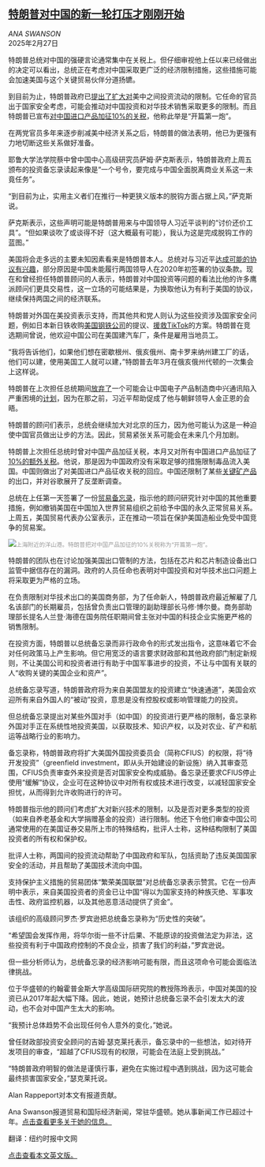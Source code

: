 <!--1740622022000-->
[特朗普对中国的新一轮打压才刚刚开始](https://cn.nytimes.com/world/20250227/trump-china-crackdown/)
------

<address>ANA SWANSON</address><time pudate="2025-02-27 09:43:10" datetime="2025-02-27 09:43:10">2025年2月27日</time><section><p>特朗普总统对中国的强硬言论通常集中在关税上。但仔细审视他上任以来已经做出的决定可以看出，总统正在考虑对中国采取更广泛的经济限制措施，这些措施可能会加速美国与这个关键贸易伙伴分道扬镳。</p><p>到目前为止，特朗普政府已<a rel="noopener noreferrer" target="_blank" href="https://www.whitehouse.gov/presidential-actions/2025/02/america-first-investment-policy/">提出了扩大对</a>美中之间投资流动的限制。它任命的官员出于国家安全考虑，可能会推动对中国投资和对华技术销售采取更多的限制。而且特朗普已宣布<a href="https://cn.nytimes.com/business/20250205/trump-tariffs-china/" title="Link: https://cn.nytimes.com/business/20250205/trump-tariffs-china/">对中国进口产品加征10%的关税</a>，他称此举是“开篇第一炮”。</p><p>在两党官员多年来逐步削减美中经济关系之后，特朗普的做法表明，他已为更强有力地切断这些关系做好准备。</p><p>耶鲁大学法学院蔡中曾中国中心高级研究员萨姆·萨克斯表示，特朗普政府上周五颁布的投资备忘录读起来像是“一个号令，要完成与中国全面脱离商业关系这一未竟任务”。</p><p>“到目前为止，实用主义者们在推行一种更狭义版本的脱钩方面占据上风，”萨克斯说。</p><p>萨克斯表示，这些声明可能是特朗普用来与中国领导人习近平谈判的“讨价还价工具”。“但如果谈吹了或谈得不好（这大概最有可能），我认为这是完成脱钩工作的蓝图。”</p><p>美国将会走多远的主要未知因素看来是特朗普本人。总统对与习近平<a href="https://www.nytimes.com/2025/02/19/business/economy/trump-china-trade-deal.html">达成可能的协议有兴趣</a>，部分原因是中国未能履行两国领导人在2020年初签署的协议条款。现在和曾经担任特朗普顾问的人表示，特朗普对中国投资等问题的看法比他的许多鹰派顾问们更具交易性，这一立场的可能结果是，为换取他认为有利于美国的协议，继续保持两国之间的经济联系。</p><p>特朗普对外国在美投资表示支持，而其他共和党人则认为这些投资涉及国家安全问题，例如日本新日铁收购<a href="https://www.nytimes.com/2025/02/07/us/politics/trump-nippon-steel-us.html">美国钢铁公司</a>的提议、<a href="https://www.nytimes.com/2025/01/20/technology/trump-tiktok-ban-delay-executive-order.html">援救TikTok</a>的方案。特朗普在竞选期间曾说，他欢迎中国公司在美国建汽车厂，条件是雇用当地员工。</p><p>“我将告诉他们，如果他们想在密歇根州、俄亥俄州、南卡罗来纳州建工厂的话，他们可以建，使用美国工人就可以建，”特朗普去年3月在俄亥俄州代顿的一次集会上这样说。</p><p>特朗普在上次担任总统期间<a href="https://cn.nytimes.com/business/20180514/trump-vows-to-save-jobs-at-chinas-zte-lost-after-us-sanctions/">放弃了</a>一个可能会让中国电子产品制造商中兴通讯陷入严重困境的<a href="https://www.nytimes.com/2018/05/25/us/politics/trump-trade-zte.html">计划</a>，因为在那之前，习近平帮助促成了他与朝鲜领导人金正恩的会晤。</p><p>特朗普的顾问们表示，总统会继续加大对北京的压力，因为他可能认为这是一种迫使中国官员做出让步的方法。因此，贸易紧张关系可能会在未来几个月加剧。</p><p>特朗普上次担任总统时曾对中国产品加征关税，本月又对所有中国进口产品加征了<a href="https://cn.nytimes.com/business/20250205/trump-tariffs-china/">10%的额外关税</a>。他说，那是因为中国政府没有采取足够的措施限制毒品流入美国。中国则做出了对美国进口产品征收关税的回应。中国还限制了某些<a href="https://cn.nytimes.com/business/20241210/china-critical-minerals/">关键矿产品</a>的出口，并对谷歌展开了反垄断调查。</p><p>总统在上任第一天签署了一份<a rel="noopener noreferrer" target="_blank" href="https://www.whitehouse.gov/presidential-actions/2025/01/america-first-trade-policy/">贸易备忘录</a>，指示他的顾问研究针对中国的其他重要措施，例如撤销美国在中国加入世界贸易组织之前给予中国的永久正常贸易关系。上周五，美国贸易代表办公室表示，正在推动一项旨在保护美国造船业免受中国竞争的贸易案。</p><p><img src="https://images.weserv.nl/?url=static01.nyt.com/images/2025/02/25/multimedia/25dc-china-trade02-qgzh/25dc-china-trade02-qgzh-master1050.jpg"><small style="color: #999;">上海附近的洋山港。特朗普把对中国产品加征的10%关税称为“开篇第一炮”。</small></p><p>特朗普的团队也在讨论加强美国出口管制的方法，包括在芯片和芯片制造设备出口监管中据信存在的漏洞。政府的人员任命也表明对中国投资和对华技术出口问题上将采取更为严格的立场。</p><p>在负责限制对华技术出口的美国商务部，为了任命新人，特朗普政府最近解雇了几名该部门的长期雇员，包括曾负责出口管理的副助理部长马修·博尔曼。商务部助理部长提名人兰登·海德在国务院任职期间曾主张对中国的科技企业实施更严格的销售限制。</p><p>在投资方面，特朗普以总统备忘录而非行政命令的形式发出指令，这意味着它不会对任何政策马上产生影响。但它用宽泛的语言要求财政部和其他政府部门制定新规则，不让美国公司和投资者进行有助于中国军事进步的投资，不让与中国有关联的人“收购关键的美国企业和资产”。</p><p>总统备忘录写道，特朗普政府将为来自美国盟友的投资建立“快速通道”，美国会欢迎所有来自外国人的“被动”投资，意思是没有控股权或影响管理能力的投资。</p><p>但总统备忘录提出对某些外国对手（如中国）的投资进行更严格的限制，备忘录称外国对手正在系统性地投资美国，以获取技术、知识产权，以及对农业、矿产和航运等战略行业的影响力。</p><p>备忘录称，特朗普政府将扩大美国外国投资委员会（简称CFIUS）的权限，将“待开发投资”（greenfield investment，即从头开始建设的新设施）纳入其审查范围，CFIUS负责审查外来投资是否对国家安全构成威胁。备忘录还要求CFIUS停止使用“缓解”协议，企业可在这种协议中对所有权或技术进行改变，以减轻国家安全担忧，从而得到允许收购进行的许可。</p><p>特朗普指示他的顾问们考虑扩大对新兴技术的限制，以及是否对更多类型的投资（如来自养老基金和大学捐赠基金的投资）进行限制。他还下令他们审查中国公司通常使用的在美国证券交易所上市的特殊结构，批评人士称，这种结构限制了美国投资者的所有权和保护权。</p><p>批评人士称，两国间的投资流动帮助了中国政府和军队，包括资助了违反美国国家安全的活动，并且帮助了美国技术流向中国。</p><p>支持保护主义措施的贸易团体“繁荣美国联盟”对总统备忘录表示赞赏。它在一份声明中表示，来自美国投资者的资金已让中国“得以为国家支持的种族灭绝、军事攻击性、政府监控机器，以及其他恶意活动提供了资金”。</p><p>该组织的高级顾问罗杰·罗宾逊把总统备忘录称为“历史性的突破”。</p><p>“希望国会发挥作用，将华尔街一些不计后果、不能原谅的投资做法定为非法，这些投资有利于中国政府控制的不良企业，损害了我们的利益，”罗宾逊说。</p><p>但一些分析师认为，总统备忘录的经济影响可能有限，而且这项命令可能会面临法律挑战。</p><p>位于华盛顿的约翰霍普金斯大学高级国际研究院的教授陈玲表示，中国对美国的投资已从2017年起大幅下降。因此，她说，她预计总统备忘录不会引发太大的波动，也不会对中国产生太大的影响。</p><p>“我预计总体趋势不会出现任何令人意外的变化，”她说。</p><p>曾任财政部投资安全顾问的吉姆·瑟克莱托表示，备忘录中的一些想法，如对待开发项目的审查，“超越了CFIUS现有的权限，可能会在法庭上受到挑战。”</p><p>“特朗普政府明智的做法是谨慎行事，避免在实施过程中遇到挑战，因为这可能会最终损害国家安全，”瑟克莱托说。</p></section><footer><p>Alan Rappeport对本文有报道贡献。</p><p>Ana Swanson报道贸易和国际经济新闻，常驻华盛顿。她从事新闻工作已超过十年。<a rel="nofollow" target="_blank" href="https://www.nytimes.com/by/ana-swanson?action=click&pgtype=Article&state=default&variant=1_link&block=storyline_reporter_bio_recirc">点击查看更多关于她的信息。</a></p><p>翻译：纽约时报中文网</p><a rel="nofollow" target="_blank" href="https://www.nytimes.com/2025/02/26/us/politics/trump-china-crackdown.html">点击查看本文英文版。</a></footer>
